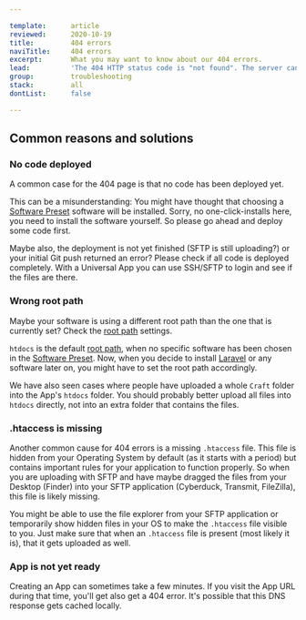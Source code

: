 ```yaml
---

template:      article
reviewed:      2020-10-19
title:         404 errors
naviTitle:     404 errors
excerpt:       What you may want to know about our 404 errors.
lead:          'The 404 HTTP status code is "not found". The server can be reached and is answering but there is nothing to show under this address.'
group:         troubleshooting
stack:         all
dontList:      false

---
```



## Common reasons and solutions


### No code deployed

A common case for the 404 page is that no code has been deployed yet. 

This can be a misunderstanding: You might have thought that choosing a [Software Preset](#toc-software-prest) software will be installed. Sorry, no one-click-installs here, you need to install the software yourself. So please go ahead and deploy some code first.

Maybe also, the deployment is not yet finished (SFTP is still uploading?) or your initial Git push returned an error? Please check if all code is deployed completely. With a Universal App you can use SSH/SFTP to login and see if the files are there.


### Wrong root path

Maybe your software is using a different root path than the one that is currently set? Check the [root path](#toc-root-path) settings.

`htdocs` is the default [root path](#toc-root-path), when no specific software has been chosen in the [Software Preset](#toc-software-preset). Now, when you decide to install [Laravel](install-laravel) or any software later on, you might have to set the root path accordingly.

We have also seen cases where people have uploaded a whole `Craft` folder into the App's `htdocs` folder. You should probably better upload all files into `htdocs` directly, not into an extra folder that contains the files.


### .htaccess is missing

Another common cause for 404 errors is a missing `.htaccess` file. This file is hidden from your Operating System by default (as it starts with a period) but contains important rules for your application to function properly.
So when you are uploading with SFTP and have maybe dragged the files from your Desktop (Finder) into your SFTP application (Cyberduck, Transmit, FileZilla), this file is likely missing. 

You might be able to use the file explorer from your SFTP application or temporarily show hidden files in your OS to make the `.htaccess` file visible to you. Just make sure that when an `.htaccess` file is present (most likely it is), that it gets uploaded as well.


### App is not yet ready

Creating an App can sometimes take a few minutes. If you visit the App URL during that time, you'll get also get a 404 error. It's possible that this DNS response gets cached locally. 